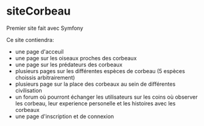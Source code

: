 # siteCorbeau

Premier site fait avec Symfony

Ce site contiendra:

- une page d'acceuil
- une page sur les oiseaux proches des corbeaux
- une page sur les prédateurs des corbeaux
- plusieurs pages sur les différentes espèces de corbeau (5 espèces choissis arbitrairement)
- plusieurs page sur la place des corbeaux au sein de différentes civilisation 
- un forum où pourront échanger les utilisateurs sur les coins où observer les corbeau, leur experience personelle et les histoires avec les corbeaux
- une page d'inscription et de connexion
